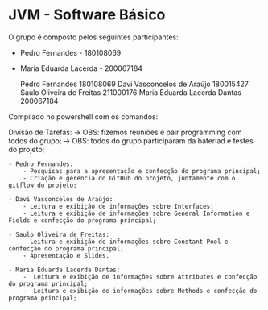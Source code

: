 # JVM - Software Básico

O grupo é composto pelos seguintes participantes:
- Pedro Fernandes - 180108069
- Maria Eduarda Lacerda - 200067184

    Pedro Fernandes 180108069
    Davi Vasconcelos de Araújo 180015427
    Saulo Oliveira de Freitas 211000176
    Maria Eduarda Lacerda Dantas 200067184

Compilado no powershell com os comandos:

Divisão de Tarefas:
    -> OBS: fizemos reuniões e pair programming com todos do grupo;
    -> OBS: todos do grupo participaram da bateriad e testes do projeto;

    - Pedro Fernandes: 
        - Pesquisas para a apresentação e confecção do programa principal;
        - Criação e gerencia do GitHub do projeto, juntamente com o gitflow do projeto;

    - Davi Vasconcelos de Araújo: 
        - Leitura e exibição de informações sobre Interfaces;
        - Leitura e exibição de informações sobre General Information e Fields e confecção do programa principal;

    - Saulo Oliveira de Freitas: 
        - Leitura e exibição de informações sobre Constant Pool e confecção do programa principal;  
        - Apresentação e Slides.

    - Maria Eduarda Lacerda Dantas: 
        -  Leitura e exibição de informações sobre Attributes e confecção do programa principal;
        -  Leitura e exibição de informações sobre Methods e confecção do programa principal; 
